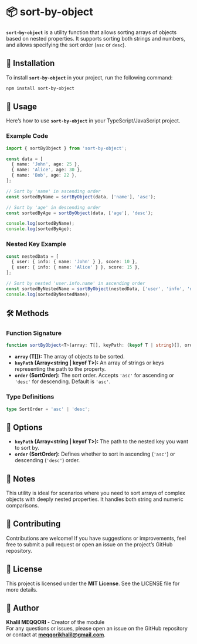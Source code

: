 
# 📦 sort-by-object

**`sort-by-object`** is a utility function that allows sorting arrays of objects based on nested properties. It supports sorting both strings and numbers, and allows specifying the sort order (`asc` or `desc`).

## 🚀 Installation

To install **`sort-by-object`** in your project, run the following command:

```bash
npm install sort-by-object
```

## 📖 Usage

Here’s how to use **`sort-by-object`** in your TypeScript/JavaScript project.

### Example Code

```ts
import { sortByObject } from 'sort-by-object';

const data = [
  { name: 'John', age: 25 },
  { name: 'Alice', age: 30 },
  { name: 'Bob', age: 22 },
];

// Sort by 'name' in ascending order
const sortedByName = sortByObject(data, ['name'], 'asc');

// Sort by 'age' in descending order
const sortedByAge = sortByObject(data, ['age'], 'desc');

console.log(sortedByName);
console.log(sortedByAge);
```

### Nested Key Example

```ts
const nestedData = [
  { user: { info: { name: 'John' } }, score: 10 },
  { user: { info: { name: 'Alice' } }, score: 15 },
];

// Sort by nested 'user.info.name' in ascending order
const sortedByNestedName = sortByObject(nestedData, ['user', 'info', 'name'], 'asc');
console.log(sortedByNestedName);
```

## 🛠️ Methods

### Function Signature

```ts
function sortByObject<T>(array: T[], keyPath: (keyof T | string)[], order: SortOrder = 'asc'): T[];
```

- **`array` (T[]):** The array of objects to be sorted.
- **`keyPath` (Array<string | keyof T>):** An array of strings or keys representing the path to the property.
- **`order` (SortOrder):** The sort order. Accepts `'asc'` for ascending or `'desc'` for descending. Default is `'asc'`.

### Type Definitions

```ts
type SortOrder = 'asc' | 'desc';
```

## 🔧 Options

- **`keyPath` (Array<string | keyof T>):** The path to the nested key you want to sort by.
- **`order` (SortOrder):** Defines whether to sort in ascending (`'asc'`) or descending (`'desc'`) order.

## 📌 Notes

This utility is ideal for scenarios where you need to sort arrays of complex objects with deeply nested properties. It handles both string and numeric comparisons.

## 🤝 Contributing

Contributions are welcome! If you have suggestions or improvements, feel free to submit a pull request or open an issue on the project’s GitHub repository.

## 📄 License

This project is licensed under the **MIT License**. See the LICENSE file for more details.

## 👤 Author

**Khalil MEQQORI** - Creator of the module  
For any questions or issues, please open an issue on the GitHub repository or contact at **meqqorikhalil@gmail.com**.
